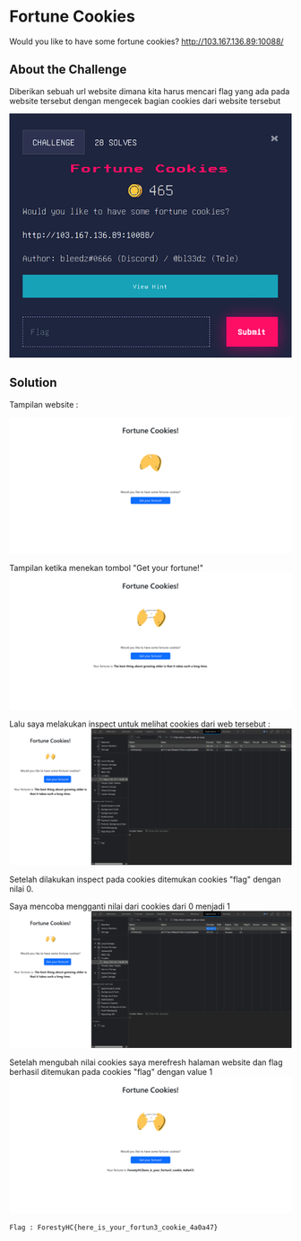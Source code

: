 # Fortune Cookies
Would you like to have some fortune cookies?
http://103.167.136.89:10088/

## About the Challenge
Diberikan sebuah url website dimana kita harus mencari flag yang ada pada website tersebut dengan mengecek bagian cookies dari website tersebut

![preview](images/FortuneCookies.png)

## Solution
Tampilan website : 

![preview](images/WebInterface.png)

Tampilan ketika menekan tombol "Get your fortune!"
![preview](images/ClickButton.png)

Lalu saya melakukan inspect untuk melihat cookies dari web tersebut : 
![preview](images/Inspect.png)

Setelah dilakukan inspect pada cookies ditemukan cookies "flag" dengan nilai 0.

Saya mencoba mengganti nilai dari cookies dari 0 menjadi 1 
![preview](images/Inspect2.png)

Setelah mengubah nilai cookies saya merefresh halaman website dan flag berhasil ditemukan pada cookies "flag" dengan value 1
![preview](images/Flag.png)

```
Flag : ForestyHC{here_is_your_fortun3_cookie_4a0a47}
```

